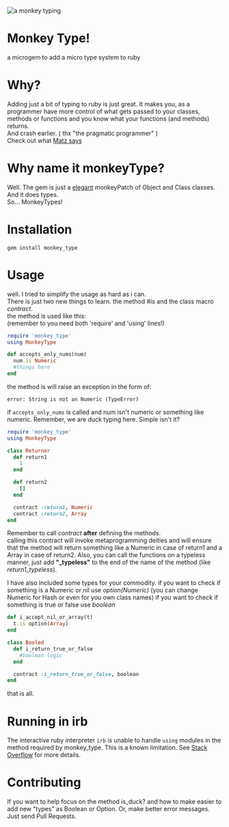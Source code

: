![a monkey typing][logo]
# Monkey Type!
a microgem to add a micro type system to ruby

# Why?
Adding just a bit of typing to ruby is just great. It makes you, as a programmer
have more control of what gets passed to your classes, methods or functions
and you know what your functions (and methods) returns.   
And crash earlier. ( thx "the pragmatic programmer" )   
Check out what [Matz says][matz_link]

# Why name it monkeyType?
Well. The gem is just a [elegant][ref_link] monkeyPatch of Object and Class classes.
And it does types.   
So... MonkeyTypes!

# Installation
```
gem install monkey_type
```

# Usage
well. I tried to simplify the usage as hard as i can.   
There is just two new things
to learn. the method *#is* and the class macro *contract*.   
the method is used like this:   
(remember to you need both 'require' and 'using' lines!)

```ruby
require 'monkey_type'
using MonkeyType

def accepts_only_nums(num)
  num.is Numeric
  #things here
end
```


the method is will raise an exception in the form of:
```
error: String is not an Numeric (TypeError)
```
if `accepts_only_nums` is called and num isn't numeric or something like numeric.
Remember, we are duck typing here.
Simple isn't it?


```ruby
require 'monkey_type'
using MonkeyType

class Returner
  def return1
    1
  end

  def return2
    []
  end

  contract :return1, Numeric
  contract :return2, Array
end  
```

Remember to call *contract* **after** defining the methods.   
calling this contract will invoke metaprogramming deities and will ensure that the
method will return something like a Numeric in case of return1 and a Array in case of return2.
Also, you can call the functions on a typeless manner, just add **"\_typeless"** to the
end of the name of the method (like *return1_typeless*).


I have also included some types for your commodity.
if you want to check if something is a Numeric or nil use *option(Numeric)*
(you can change Numeric for Hash or even for you own class names)
if you want to check if something is true or false use *boolean*

```ruby
def i_accept_nil_or_array(t)
  t.is option(Array)
end

class Booled
  def i_return_true_or_false
    #boolean logic
  end

  contract :i_return_true_or_false, boolean
end
```
that is all.

# Running in irb

The interactive ruby interpreter `irb` is unable to handle `using` modules in the method
required by monkey_type.  This is a known limitation.  See [Stack Overflow][irb_so] for more details.

# Contributing
If you want to help focus on the method is_duck? and how to make easier to add
new "types" as Boolean or Option.
Or, make better error messages.    
Just send Pull Requests.

[logo]: https://upload.wikimedia.org/wikipedia/commons/9/93/Typing_monkey_768px.png
[matz_link]: https://www.omniref.com/blog/2014/11/17/matz-at-rubyconf-2014-will-ruby-3-dot-0-be-statically-typed/
[ref_link]: http://ruby-doc.org/core-2.1.1/doc/syntax/refinements_rdoc.html
[irb_so]: http://stackoverflow.com/questions/34620550/why-did-i-get-main-using-is-permitted-only-at-toplevel-when-i-used-a-refinemen/34627153#34627153